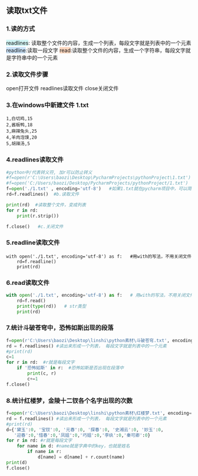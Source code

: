 ## 读取txt文件
### 1.读的方式
<span style="background:rgba(173, 239, 239, 0.55)">readlines</span>: 读取整个文件的内容，生成一个列表，每段文字就是列表中的一个元素
<span style="background:rgba(160, 204, 246, 0.55)">readline</span>:读取一段文字
<span style="background:rgba(255, 183, 139, 0.55)">read</span>:读取整个文件的内容，生成一个字符串，每段文字就是字符串中的一个元素
### 2.读取文件步骤
open打开文件
readlines读取文件
close关闭文件
### 3.在windows中新建文件    1.txt
```
1,白切鸡,15
2,酱板鸭,18
3,麻辣兔头,25
4,羊肉泡馍,20
5,胡辣汤,5
```

### 4.readlines读取文件
```python
#python中/代表转义符, 加r可以防止转义
#f=open(r'C:\Users\baozi\Desktop\PycharmProjects\pythonProject\1.txt')
#f=open('C:/Users/baozi/Desktop/PycharmProjects/pythonProject/1.txt')
f=open('./1.txt' , encoding='utf-8')   #如果1.txt就在pycharm项目中，可以简写 。a. 打开文件
rd=f.readlines()  #b.读取文件

print(rd)  #读取整个文件，变成列表
for r in rd:
    print(r.strip())

f.close()   #c.关闭文件
```
### 5.readline读取文件
```
with open('./1.txt', encoding='utf-8') as f:   #用with的写法，不用关闭文件
    rd=f.readline()
    print(rd)
```
### 6.read读取文件
```python
with open('./1.txt', encoding='utf-8') as f:   # 用with的写法，不用关闭文件
    rd=f.read()
    print(type(rd))   # str类型
    print(rd)
```
### 7.统计斗破苍穹中，恐怖如斯出现的段落
```python
f=open(r'C:\Users\baozi\Desktop\linshi\python素材\斗破苍穹.txt', encoding='utf-8')
rd = f.readlines() #读出来形成一个列表， 每段文字就是列表中的一个元素
#print(rd)
c=1
for r in rd:  #r就是每段文字
    if '恐怖如斯' in r:  #恐怖如斯是否出现在段落中
        print(c, r)
        c+=1
f.close()
```
### 8.统计红楼梦，金陵十二钗各个名字出现的次数
```python
f=open(r'C:\Users\baozi\Desktop\linshi\python素材\红楼梦.txt', encoding='utf-8')
rd = f.readlines() #读出来形成一个列表， 每段文字就是列表中的一个元素
#print(rd)
d={'黛玉':0, '宝钗':0, '元春':0, '探春':0, '史湘云':0, '妙玉':0,
   '迎春':0,'惜春':0,'凤姐':0,'巧姐':0,'李纨':0,'秦可卿':0}
for r in rd: #r就是每段文字
    for name in d: #name就是字典中的key，也就是姓名
        if name in r:
            d[name] = d[name] + r.count(name)
print(d)
f.close()
```

